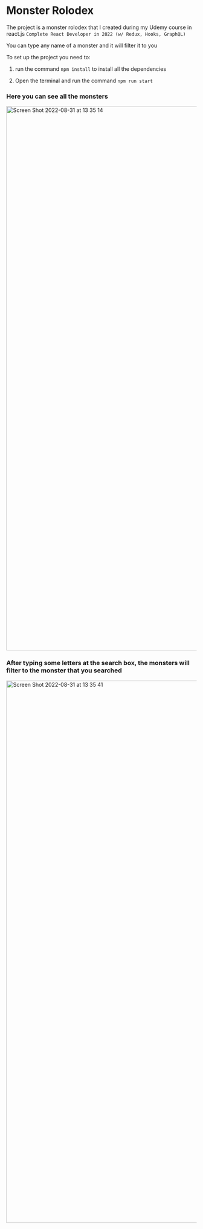 # Monster Rolodex

The project is a monster rolodex that I created during my Udemy course in react.js `Complete React Developer in 2022 (w/ Redux, Hooks, GraphQL)`

You can type any name of a monster and it will filter it to you 

To set up the project you need to:

1. run the command `npm install` to install all the dependencies 

2. Open the terminal and run the command `npm run start`


### Here you can see all the monsters
<img width="1439" alt="Screen Shot 2022-08-31 at 13 35 14" src="https://user-images.githubusercontent.com/74708029/187659714-f652857b-94e3-46e7-9d83-bf82e291f369.png">


### After typing some letters at the search box, the monsters will filter to the monster that you searched 
<img width="1434" alt="Screen Shot 2022-08-31 at 13 35 41" src="https://user-images.githubusercontent.com/74708029/187660267-0b7ce0ed-843e-465a-8684-47ae7f68d44d.png">
